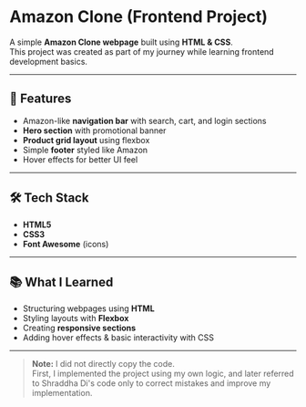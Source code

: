 # Amazon Clone (Frontend Project)

A simple **Amazon Clone webpage** built using **HTML & CSS**.  
This project was created as part of my journey while learning frontend development basics.

---

## 🚀 Features
- Amazon-like **navigation bar** with search, cart, and login sections  
- **Hero section** with promotional banner  
- **Product grid layout** using flexbox  
- Simple **footer** styled like Amazon  
- Hover effects for better UI feel  

---

## 🛠️ Tech Stack
- **HTML5**
- **CSS3**
- **Font Awesome** (icons)

---

## 📚 What I Learned
- Structuring webpages using **HTML**  
- Styling layouts with **Flexbox**  
- Creating **responsive sections**  
- Adding hover effects & basic interactivity with CSS  

---


> **Note:** I did not directly copy the code.  
> First, I implemented the project using my own logic, and later referred to Shraddha Di's code only to correct mistakes and improve my implementation.




